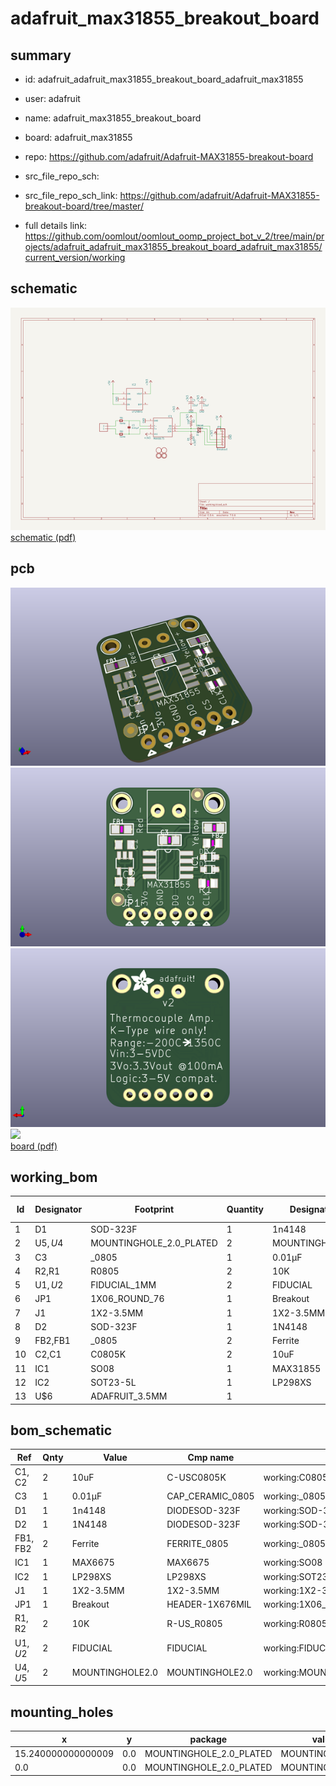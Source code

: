 # adafruit_max31855_breakout_board
 
## summary 
* id: adafruit_adafruit_max31855_breakout_board_adafruit_max31855
* user: adafruit
* name: adafruit_max31855_breakout_board
* board: adafruit_max31855
* repo: https://github.com/adafruit/Adafruit-MAX31855-breakout-board



* src_file_repo_sch: 
* src_file_repo_sch_link: https://github.com/adafruit/Adafruit-MAX31855-breakout-board/tree/master/
* full details link: https://github.com/oomlout/oomlout_oomp_project_bot_v_2/tree/main/projects/adafruit_adafruit_max31855_breakout_board_adafruit_max31855/current_version/working  

## schematic  
![](working_schematic_600.png)  
[schematic (pdf)](working_schematic.pdf)  

## pcb  
![](working_3d_600.png) 
![](working_3d_front_600.png)  
![](working_3d_back_600.png)  
![](working_600.png)  
[board (pdf)](working.pdf)  

## working_bom
| Id | Designator | Footprint | Quantity | Designation | Supplier and ref |  | None | 
| --- | --- | --- | --- | --- | --- | --- | --- | 
| 1 | D1 | SOD-323F | 1 | 1n4148 |  |  | [''] | 
| 2 | U$5,U$4 | MOUNTINGHOLE_2.0_PLATED | 2 | MOUNTINGHOLE2.0 |  |  | [''] | 
| 3 | C3 | _0805 | 1 | 0.01µF |  |  | [''] | 
| 4 | R2,R1 | R0805 | 2 | 10K |  |  | [''] | 
| 5 | U$1,U$2 | FIDUCIAL_1MM | 2 | FIDUCIAL |  |  | [''] | 
| 6 | JP1 | 1X06_ROUND_76 | 1 | Breakout |  |  | [''] | 
| 7 | J1 | 1X2-3.5MM | 1 | 1X2-3.5MM |  |  | [''] | 
| 8 | D2 | SOD-323F | 1 | 1N4148 |  |  | [''] | 
| 9 | FB2,FB1 | _0805 | 2 | Ferrite |  |  | [''] | 
| 10 | C2,C1 | C0805K | 2 | 10uF |  |  | [''] | 
| 11 | IC1 | SO08 | 1 | MAX31855 |  |  | [''] | 
| 12 | IC2 | SOT23-5L | 1 | LP298XS |  |  | [''] | 
| 13 | U$6 | ADAFRUIT_3.5MM | 1 |  |  |  | [''] | 


## bom_schematic
| Ref | Qnty | Value | Cmp name | Footprint | Description | Vendor | DNP | 
| --- | --- | --- | --- | --- | --- | --- | --- | 
| C1, C2 | 2 | 10uF | C-USC0805K | working:C0805K |  |  |  | 
| C3 | 1 | 0.01µF | CAP_CERAMIC_0805 | working:_0805 |  |  |  | 
| D1 | 1 | 1n4148 | DIODESOD-323F | working:SOD-323F |  |  |  | 
| D2 | 1 | 1N4148 | DIODESOD-323F | working:SOD-323F |  |  |  | 
| FB1, FB2 | 2 | Ferrite | FERRITE_0805 | working:_0805 |  |  |  | 
| IC1 | 1 | MAX6675 | MAX6675 | working:SO08 |  |  |  | 
| IC2 | 1 | LP298XS | LP298XS | working:SOT23-5L |  |  |  | 
| J1 | 1 | 1X2-3.5MM | 1X2-3.5MM | working:1X2-3.5MM |  |  |  | 
| JP1 | 1 | Breakout | HEADER-1X676MIL | working:1X06_ROUND_76 |  |  |  | 
| R1, R2 | 2 | 10K | R-US_R0805 | working:R0805 |  |  |  | 
| U$1, U$2 | 2 | FIDUCIAL | FIDUCIAL | working:FIDUCIAL_1MM |  |  |  | 
| U$4, U$5 | 2 | MOUNTINGHOLE2.0 | MOUNTINGHOLE2.0 | working:MOUNTINGHOLE_2.0_PLATED |  |  |  | 


## mounting_holes
| x | y | package | value | ref | size | 
| --- | --- | --- | --- | --- | --- | 
| 15.240000000000009 | 0.0 | MOUNTINGHOLE_2.0_PLATED | MOUNTINGHOLE2.0 | U$4 | m3 | 
| 0.0 | 0.0 | MOUNTINGHOLE_2.0_PLATED | MOUNTINGHOLE2.0 | U$5 | m3 | 


